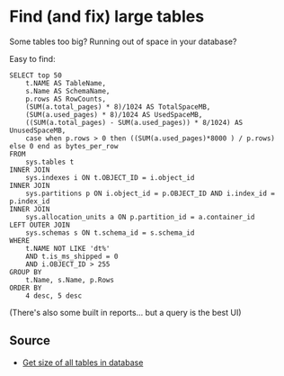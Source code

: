 ﻿# Find (and fix) large tables

Some tables too big? Running out of space in your database?

Easy to find:

    SELECT top 50
        t.NAME AS TableName,
        s.Name AS SchemaName,
        p.rows AS RowCounts,
        (SUM(a.total_pages) * 8)/1024 AS TotalSpaceMB,
        (SUM(a.used_pages) * 8)/1024 AS UsedSpaceMB,
        ((SUM(a.total_pages) - SUM(a.used_pages)) * 8/1024) AS UnusedSpaceMB,
        case when p.rows > 0 then ((SUM(a.used_pages)*8000 ) / p.rows) else 0 end as bytes_per_row
    FROM
        sys.tables t
    INNER JOIN
        sys.indexes i ON t.OBJECT_ID = i.object_id
    INNER JOIN
        sys.partitions p ON i.object_id = p.OBJECT_ID AND i.index_id = p.index_id
    INNER JOIN
        sys.allocation_units a ON p.partition_id = a.container_id
    LEFT OUTER JOIN
        sys.schemas s ON t.schema_id = s.schema_id
    WHERE
        t.NAME NOT LIKE 'dt%'
        AND t.is_ms_shipped = 0
        AND i.OBJECT_ID > 255
    GROUP BY
        t.Name, s.Name, p.Rows
    ORDER BY
        4 desc, 5 desc

(There's also some built in reports... but a query is the best UI)

## Source

 * [Get size of all tables in database](http://stackoverflow.com/questions/7892334/get-size-of-all-tables-in-database)
